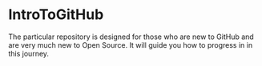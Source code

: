# IntroToGitHub
The particular repository is designed for those who are new to GitHub and are very much new to Open Source. It will guide you how to progress in in this journey.

